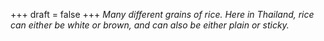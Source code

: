
+++
draft = false
+++
_Many different grains of rice. Here in Thailand, rice can either be white or brown, and can also be either plain or sticky._
